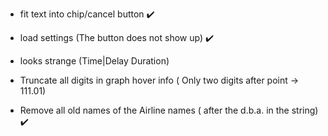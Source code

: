 - fit text into chip/cancel button :heavy_check_mark: 
- load settings (The button does not show up) :heavy_check_mark: 
- looks strange (Time|Delay Duration) 

- Truncate all digits in graph hover info ( Only two digits after point -> 111.01) 
- Remove all old names of the Airline names ( after the d.b.a. in the string) :heavy_check_mark: 
